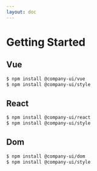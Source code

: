```yaml
---
layout: doc
---
```


<el-backtop></el-backtop>

# Getting Started

## Vue

```bash
$ npm install @company-ui/vue
$ npm install @company-ui/style
```

## React

```bash
$ npm install @company-ui/react
$ npm install @company-ui/style
```

## Dom

```bash
$ npm install @company-ui/dom
$ npm install @company-ui/style
```
